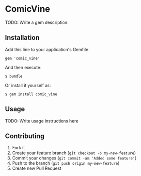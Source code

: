 # ComicVine

TODO: Write a gem description

## Installation

Add this line to your application's Gemfile:

    gem 'comic_vine'

And then execute:

    $ bundle

Or install it yourself as:

    $ gem install comic_vine

## Usage

TODO: Write usage instructions here

## Contributing

1. Fork it
2. Create your feature branch (`git checkout -b my-new-feature`)
3. Commit your changes (`git commit -am 'Added some feature'`)
4. Push to the branch (`git push origin my-new-feature`)
5. Create new Pull Request

